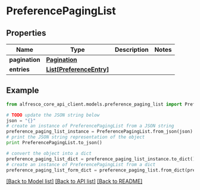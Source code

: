 # PreferencePagingList


## Properties
Name | Type | Description | Notes
------------ | ------------- | ------------- | -------------
**pagination** | [**Pagination**](Pagination.md) |  | 
**entries** | [**List[PreferenceEntry]**](PreferenceEntry.md) |  | 

## Example

```python
from alfresco_core_api_client.models.preference_paging_list import PreferencePagingList

# TODO update the JSON string below
json = "{}"
# create an instance of PreferencePagingList from a JSON string
preference_paging_list_instance = PreferencePagingList.from_json(json)
# print the JSON string representation of the object
print PreferencePagingList.to_json()

# convert the object into a dict
preference_paging_list_dict = preference_paging_list_instance.to_dict()
# create an instance of PreferencePagingList from a dict
preference_paging_list_form_dict = preference_paging_list.from_dict(preference_paging_list_dict)
```
[[Back to Model list]](../README.md#documentation-for-models) [[Back to API list]](../README.md#documentation-for-api-endpoints) [[Back to README]](../README.md)



